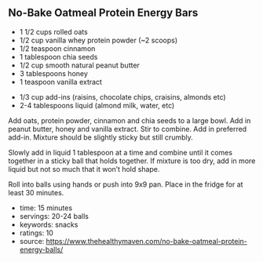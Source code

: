 No-Bake Oatmeal Protein Energy Bars
-----

- 1 1/2 cups rolled oats
- 1/2 cup vanilla whey protein powder (~2 scoops)
- 1/2 teaspoon cinnamon
- 1 tablespoon chia seeds
- 1/2 cup smooth natural peanut butter
- 3 tablespoons honey
- 1 teaspoon vanilla extract
<!-- -->
- 1/3 cup add-ins (raisins, chocolate chips, craisins, almonds etc)
- 2-4 tablespoons liquid (almond milk, water, etc)

Add oats, protein powder, cinnamon and chia seeds to a large bowl. Add in peanut butter, honey and vanilla extract. Stir to combine. Add in preferred add-in. Mixture should be slightly sticky but still crumbly.

Slowly add in liquid 1 tablespoon at a time and combine until it comes together in a sticky ball that holds together. If mixture is too dry, add in more liquid but not so much that it won’t hold shape.

Roll into balls using hands or push into 9x9 pan. Place in the fridge for at least 30 minutes.

- time: 15 minutes
- servings: 20-24 balls
- keywords: snacks
- ratings: 10
- source: https://www.thehealthymaven.com/no-bake-oatmeal-protein-energy-balls/
